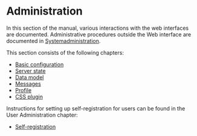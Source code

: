 # Administration

In this section of the manual, various interactions with the web interfaces are documented. Administrative procedures outside the Web interface are documented in [Systemadministration](../../sysadmin/sysadmin.md).

This section consists of the following chapters:

* [Basic configuration](./base-config/base-config.md)
* [Server state](./server-status/server-status.md)
* [Data model](./datamodel/datamodel.md)
* [Messages](./messages/messages.md)
* [Profile](./profiles/profiles.md)
* [CSS plugin](./cssplugin/cssplugin.md)

Instructions for setting up self-registration for users can be found in the User Administration chapter:

* [Self-registration](../userprefs/selfregister/selfregister.md)
